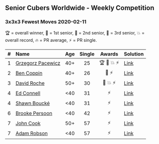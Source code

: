 ## Senior Cubers Worldwide - Weekly Competition
### 3x3x3 Fewest Moves 2020-02-11

🏆 = overall winner, 🥇 = 1st senior, 🥈 = 2nd senior, 🥉 = 3rd senior, 💥 = overall record, 🔥 = PR average, ⚡ = PR single.

| # | Name | Age | Single | Awards | Solution |
| :--: | :-- | :--: | :--: | :--: | :-- |
| 1 | [<span style="white-space: nowrap">Grzegorz Pacewicz</span>](../../persons/grzegorz_pacewicz/333fm.md) | 40+ | 25 | <span style="white-space: nowrap">🏆 🥇 💥 ⚡</span> | [Link](https://www.facebook.com/groups/1604105099735401/permalink/2138923996253506/) |
| 2 | [<span style="white-space: nowrap">Ben Coppin</span>](../../persons/ben_coppin/333fm.md) | 40+ | 26 | <span style="white-space: nowrap">🥈 ⚡</span> | [Link](https://www.facebook.com/groups/1604105099735401/permalink/2138923996253506/) |
| 3 | [<span style="white-space: nowrap">David Roche</span>](../../persons/david_roche/333fm.md) | 50+ | 30 | <span style="white-space: nowrap">🥉 💥 ⚡</span> | [Link](https://www.facebook.com/groups/1604105099735401/permalink/2138923996253506/) |
| 4 | [<span style="white-space: nowrap">Ed Connell</span>](../../persons/ed_connell/333fm.md) | <40 | 31 | ⚡ | [Link](https://www.facebook.com/groups/1604105099735401/permalink/2138923996253506/) |
| 4 | [<span style="white-space: nowrap">Shawn Boucké</span>](../../persons/shawn_boucke/333fm.md) | <40 | 31 | ⚡ | [Link](https://www.facebook.com/groups/1604105099735401/permalink/2138923996253506/) |
| 6 | [<span style="white-space: nowrap">Brooke Persoon</span>](../../persons/brooke_persoon/333fm.md) | <40 | 42 | ⚡ | [Link](https://www.facebook.com/groups/1604105099735401/permalink/2138923996253506/) |
| 7 | [<span style="white-space: nowrap">John Cook</span>](../../persons/john_cook/333fm.md) | 50+ | 57 | ⚡ | [Link](https://www.facebook.com/groups/1604105099735401/permalink/2138923996253506/) |
| 7 | [<span style="white-space: nowrap">Adam Robson</span>](../../persons/adam_robson/333fm.md) | <40 | 57 | ⚡ | [Link](https://www.facebook.com/groups/1604105099735401/permalink/2138923996253506/) |

<!-- Global site tag (gtag.js) - Google Analytics -->
<script async src="https://www.googletagmanager.com/gtag/js?id=UA-86348435-3"></script>
<script>window.dataLayer = window.dataLayer || []; function gtag() {dataLayer.push(arguments);} gtag('js', new Date()); gtag('config', 'UA-86348435-3');</script>
